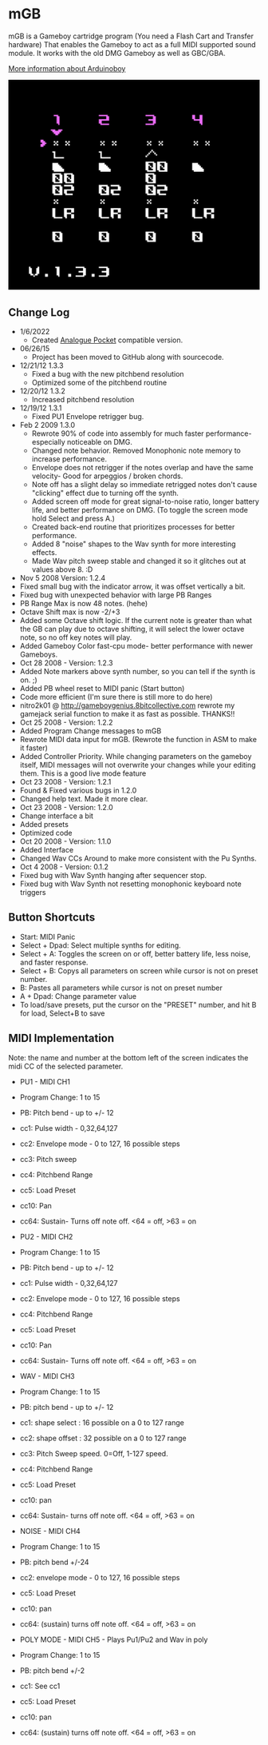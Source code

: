 # mGB
mGB is a Gameboy cartridge program (You need a Flash Cart and Transfer hardware) That enables the Gameboy to act as a full MIDI supported sound module. It works with the old DMG Gameboy as well as GBC/GBA.

[More information about Arduinoboy](https://github.com/trash80/arduinoboy)

![ScreenShot](mGB.png)

## Change Log
 * 1/6/2022
   * Created [Analogue Pocket](./disassembly-pocket/README.md) compatible version.
 * 06/26/15
   * Project has been moved to GitHub along with sourcecode.
 * 12/21/12 1.3.3
   * Fixed a bug with the new pitchbend resolution
   * Optimized some of the pitchbend routine
 * 12/20/12 1.3.2
   * Increased pitchbend resolution
 * 12/19/12 1.3.1
   * Fixed PU1 Envelope retrigger bug.
 * Feb 2 2009 1.3.0
   * Rewrote 90% of code into assembly for much faster performance- especially noticeable on DMG.
   * Changed note behavior. Removed Monophonic note memory to increase performance.
   * Envelope does not retrigger if the notes overlap and have the same velocity- Good for arpeggios / broken chords.
   * Note off has a slight delay so immediate retrigged notes don't cause "clicking" effect due to turning off the synth.
   * Added screen off mode for great signal-to-noise ratio, longer battery life, and better performance on DMG. (To toggle the screen mode hold Select and press A.)
   * Created back-end routine that prioritizes processes for better performance.
   * Added 8 "noise" shapes to the Wav synth for more interesting effects.
   * Made Wav pitch sweep stable and changed it so it glitches out at values above 8. :D
 * Nov 5 2008 Version: 1.2.4
  * Fixed small bug with the indicator arrow, it was offset vertically a bit.
  * Fixed bug with unexpected behavior with large PB Ranges
  * PB Range Max is now 48 notes. (hehe)
  * Octave Shift max is now -2/+3
  * Added some Octave shift logic. If the current note is greater than what the GB can play due to octave shifting, it will select the lower octave note, so no off key notes will play.
  * Added Gameboy Color fast-cpu mode- better performance with newer Gameboys.
 * Oct 28 2008 - Version: 1.2.3
  * Added Note markers above synth number, so you can tell if the synth is on. ;)
  * Added PB wheel reset to MIDI panic (Start button)
  * Code more efficient (I'm sure there is still more to do here)
  * nitro2k01 @ http://gameboygenius.8bitcollective.com rewrote my gamejack serial function to make it as fast as possible. THANKS!!
 * Oct 25 2008 - Version: 1.2.2
  * Added Program Change messages to mGB
  * Rewrote MIDI data input for mGB. (Rewrote the function in ASM to make it faster)
  * Added Controller Priority. While changing parameters on the gameboy itself, MIDI messages will not overwrite your changes while your editing them. This is a good live mode feature
 * Oct 23 2008 - Version: 1.2.1
  * Found & Fixed various bugs in 1.2.0
  * Changed help text. Made it more clear.
 * Oct 23 2008 - Version: 1.2.0
  * Change interface a bit
  * Added presets
  * Optimized code
 * Oct 20 2008 - Version: 1.1.0
  * Added Interface
  * Changed Wav CCs Around to make more consistent with the Pu Synths.
 * Oct 4 2008 - Version: 0.1.2
  * Fixed bug with Wav Synth hanging after sequencer stop.
  * Fixed bug with Wav Synth not resetting monophonic keyboard note triggers

## Button Shortcuts
 * Start: MIDI Panic
 * Select + Dpad: Select multiple synths for editing.
 * Select + A: Toggles the screen on or off, better battery life, less noise, and faster response.
 * Select + B: Copys all parameters on screen while cursor is not on preset number.
 * B: Pastes all parameters while cursor is not on preset number
 * A + Dpad: Change parameter value
 * To load/save presets, put the cursor on the "PRESET" number, and hit B for load, Select+B to save

## MIDI Implementation
Note: the name and number at the bottom left of the screen indicates the midi CC of the selected parameter.

 * PU1 - MIDI CH1
  * Program Change: 1 to 15
  * PB: Pitch bend - up to +/- 12
  * cc1: Pulse width - 0,32,64,127
  * cc2: Envelope mode - 0 to 127, 16 possible steps
  * cc3: Pitch sweep
  * cc4: Pitchbend Range
  * cc5: Load Preset
  * cc10: Pan
  * cc64: Sustain- Turns off note off. <64 = off, >63 = on

 * PU2 - MIDI CH2
  * Program Change: 1 to 15
  * PB: Pitch bend - up to +/- 12
  * cc1: Pulse width - 0,32,64,127
  * cc2: Envelope mode - 0 to 127, 16 possible steps
  * cc4: Pitchbend Range
  * cc5: Load Preset
  * cc10: Pan
  * cc64: Sustain- Turns off note off. <64 = off, >63 = on

 * WAV - MIDI CH3
  * Program Change: 1 to 15
  * PB: pitch bend - up to +/- 12
  * cc1: shape select : 16 possible on a 0 to 127 range
  * cc2: shape offset : 32 possible on a 0 to 127 range
  * cc3: Pitch Sweep speed. 0=Off, 1-127 speed.
  * cc4: Pitchbend Range
  * cc5: Load Preset
  * cc10: pan
  * cc64: Sustain- turns off note off. <64 = off, >63 = on

 * NOISE - MIDI CH4
  * Program Change: 1 to 15
  * PB: pitch bend +/-24
  * cc2: envelope mode - 0 to 127, 16 possible steps
  * cc5: Load Preset
  * cc10: pan
  * cc64: (sustain) turns off note off. <64 = off, >63 = on

 * POLY MODE - MIDI CH5 - Plays Pu1/Pu2 and Wav in poly
  * Program Change: 1 to 15
  * PB: pitch bend +/-2
  * cc1: See cc1
  * cc5: Load Preset
  * cc10: pan
  * cc64: (sustain) turns off note off. <64 = off, >63 = on

